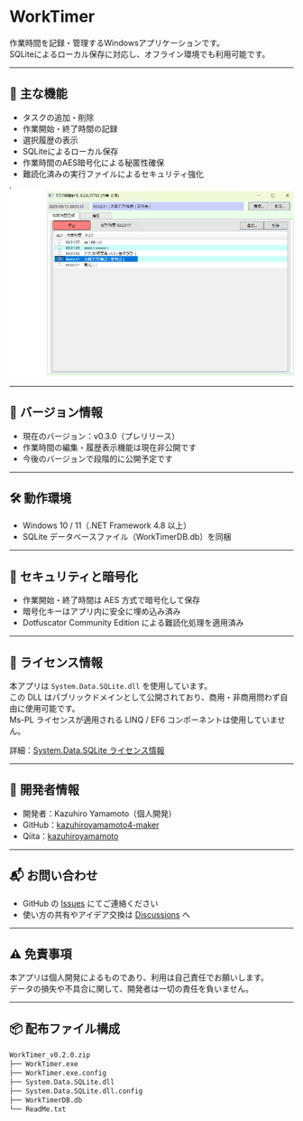 # WorkTimer

作業時間を記録・管理するWindowsアプリケーションです。  
SQLiteによるローカル保存に対応し、オフライン環境でも利用可能です。

---

## 🚀 主な機能

- タスクの追加・削除
- 作業開始・終了時間の記録
- 選択履歴の表示
- SQLiteによるローカル保存
- 作業時間のAES暗号化による秘匿性確保
- 難読化済みの実行ファイルによるセキュリティ強化

![WorkTimer画面](https://github.com/kazuhiroyamamoto4-maker/task-timer-appl/blob/main/スクリーンショット%202025-09-15%20203519.png?raw=true)

---

## 📌 バージョン情報

- 現在のバージョン：v0.3.0（プレリリース）
- 作業時間の編集・履歴表示機能は現在非公開です
- 今後のバージョンで段階的に公開予定です

---

## 🛠 動作環境

- Windows 10 / 11（.NET Framework 4.8 以上）
- SQLite データベースファイル（WorkTimerDB.db）を同梱

---

## 🔐 セキュリティと暗号化

- 作業開始・終了時間は AES 方式で暗号化して保存  
- 暗号化キーはアプリ内に安全に埋め込み済み  
- Dotfuscator Community Edition による難読化処理を適用済み

---

## 📄 ライセンス情報

本アプリは `System.Data.SQLite.dll` を使用しています。  
この DLL はパブリックドメインとして公開されており、商用・非商用問わず自由に使用可能です。  
Ms-PL ライセンスが適用される LINQ / EF6 コンポーネントは使用していません。

詳細：[System.Data.SQLite ライセンス情報](https://system.data.sqlite.org/home/doc/trunk/www/copyright.wiki)

---

## 👤 開発者情報

- 開発者：Kazuhiro Yamamoto（個人開発）
- GitHub：[kazuhiroyamamoto4-maker](https://github.com/kazuhiroyamamoto4-maker)
- Qiita：[kazuhiroyamamoto](https://qiita.com/kazuhiroyamamoto)

---

## 📬 お問い合わせ

- GitHub の [Issues](https://github.com/kazuhiroyamamoto4-maker/task-timer-appl/issues) にてご連絡ください  
- 使い方の共有やアイデア交換は [Discussions](https://github.com/kazuhiroyamamoto4-maker/task-timer-appl/discussions) へ

---

## ⚠️ 免責事項

本アプリは個人開発によるものであり、利用は自己責任でお願いします。  
データの損失や不具合に関して、開発者は一切の責任を負いません。

---

## 📦 配布ファイル構成

```plaintext
WorkTimer_v0.2.0.zip
├── WorkTimer.exe
├── WorkTimer.exe.config
├── System.Data.SQLite.dll
├── System.Data.SQLite.dll.config
├── WorkTimerDB.db
└── ReadMe.txt
```
